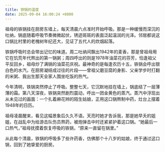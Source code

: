```yaml
---
title: 铁锅的温度
date: 2025-09-04 16:00:24 +0800
---
```


祖母的铁锅挂在厨房东墙上，每天清晨六点准时开始呼吸。那是一种缓慢而深沉的吐纳，锅底随着呼吸节奏微微起伏，锈迹斑斑的表面泛起温润的光泽。邻居都说这口锅比村里的老槐树年纪还大，见证了五代人的炊烟起落。

铁锅呼吸时总会带出记忆的味道。周二吐纳间飘出1942年的麦香，那是曾祖母用它在饥荒年代熬出的第一锅粥；周四呼出的则是1978年油菜花的芬芳，恰逢祖父平反回乡，祖母炒了满锅的油菜花庆祝。最神奇的是每逢农历十五，铁锅会呼出银白色的水汽，在厨房凝结成过往的片段——曾祖父磨豆腐的身影、父亲学步时打翻的米粥、我出生那天全家人围坐吃饭的热气。

今年清明，铁锅突然停止了呼吸。整整七天，它沉默地挂在墙上，锅底结了一层薄薄的霜。第八天深夜，铁锅突然剧烈震动，呼出一团金黄色的蒸汽。蒸汽中浮现出从未见过的画面：一个扎着麻花辫的陌生姑娘，正用这口锅熬制中药，灶台上摆着1948年的日历。

祖母凌晨醒来，看见这幅景象后久久不语。天亮时她才告诉我，那是她早夭的姐姐，在战乱中为给游击队伤员熬药，被炮弹击中时还紧紧护着这口锅。“她最后一口热气，”祖母抚摸着恢复呼吸的铁锅，“原来一直留在锅里。”

从此每个清晨，铁锅的呼吸多了些许药香，仿佛那个十八岁的姑娘，终于通过这口锅，回到了她挚爱的厨房。
